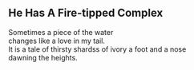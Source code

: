 He Has A Fire-tipped Complex
----------------------------
Sometimes a piece of the water  
changes like a love in my tail.  
It is a tale of thirsty shardss of ivory a foot and a nose  
dawning the heights.  
